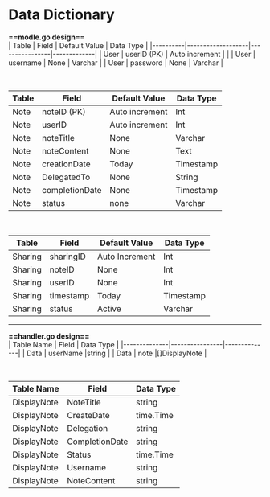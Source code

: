 # Data Dictionary

**==modle.go design==**<br>
| Table    | Field             | Default Value  | Data Type   |
|----------|-------------------|----------------|-------------|
| User     | userID (PK)       | Auto increment |             |
| User     | username          | None           | Varchar     | 
| User     | password          | None           | Varchar     |

<br>

| Table    | Field              | Default Value  | Data Type  |
|----------|--------------------|----------------|------------|
| Note     | noteID (PK)        | Auto increment | Int        |
| Note     | userID             | Auto increment | Int        |
| Note     | noteTitle          | None           | Varchar    |
| Note     | noteContent        | None           | Text       |
| Note     | creationDate       | Today          | Timestamp  |
| Note     | DelegatedTo        | None           | String     |
| Note     | completionDate     | None           | Timestamp  |
| Note     | status             | none           | Varchar    |

<br>

| Table    | Field              | Default Value  | Data Type   |
|----------|--------------------|----------------|-------------|
| Sharing  | sharingID          | Auto Increment | Int         |
| Sharing  | noteID             | None           | Int         |
| Sharing  | userID             | None           | Int         |
| Sharing  | timestamp          | Today          | Timestamp   |             
| Sharing  | status             | Active         | Varchar     |

----------------------------------------------------------------

**==handler.go design==**<br>
| Table Name   | Field          | Data Type    | 
|--------------|----------------|--------------|
| Data         | userName       |string        |
| Data         | note           |[]DisplayNote |

<br>

| Table Name   | Field          | Data Type   |
|--------------|----------------|-------------|
| DisplayNote  | NoteTitle      | string      |
| DisplayNote  | CreateDate     | time.Time   |
| DisplayNote  | Delegation     | string      |
| DisplayNote  | CompletionDate | string      |
| DisplayNote  | Status         | time.Time   |
| DisplayNote  | Username       | string      |
| DisplayNote  | NoteContent    | string      |